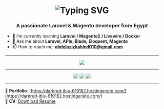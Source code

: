 <h1 align="center">
  <img src="https://readme-typing-svg.demolab.com?font=Fira+Code&weight=500&size=28&pause=1000&color=F75C7E&center=true&vCenter=true&width=435&lines=Hi+%F0%9F%91%8B%2C+I'm+Abdelaziz+Khalid;Laravel+%26+Magento+Developer+from+Egypt" alt="Typing SVG" />
</h1>

<h3 align="center">A passionate Laravel & Magento developer from Egypt</h3>

- 🌱 I’m currently learning **Laravel / Magento2 / Livewire / Docker**  
- 💬 Ask me about **Laravel, APIs, Blade, Eloquent, Magento**  
- 📫 How to reach me: **abdelazizkahled010@gmail.com**

---

<p align="center">
  <img src="https://github-readme-stats.vercel.app/api?username=abdelaziz-1&show_icons=true&theme=radical" />
</p>

---

<p align="center">
  <img src="https://img.shields.io/badge/-Laravel-E34F26?style=flat&logo=laravel&logoColor=white" />
  <img src="https://img.shields.io/badge/-Magento-FF9900?style=flat&logo=magento&logoColor=white" />
  <img src="https://img.shields.io/badge/-VSCode-007ACC?style=flat&logo=visual-studio-code" />
</p>

---

🔗 **Portfolio**: [https://darkred-ibis-619182.hostingersite.com/](https://darkred-ibis-619182.hostingersite.com/)  
📄 **CV**: [Download Resume](https://darkred-ibis-619182.hostingersite.com/images/Abdelaziz%20Khaled.pdf)
